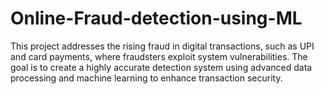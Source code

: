 # Online-Fraud-detection-using-ML
This project addresses the rising fraud in digital transactions, such as UPI and card payments, where fraudsters exploit system vulnerabilities. The goal is to create a highly accurate detection system using advanced data processing and machine learning to enhance transaction security.
